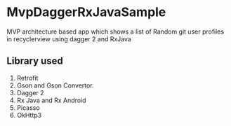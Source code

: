# MvpDaggerRxJavaSample
MVP architecture based app which shows a list of Random git user profiles  in recyclerview using dagger 2 and RxJava

## Library used

1. Retrofit
2. Gson and Gson Convertor.
3. Dagger 2 
4. Rx Java and Rx Android 
5. Picasso 
6. OkHttp3
